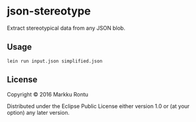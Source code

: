 # json-stereotype

Extract stereotypical data from any JSON blob.

## Usage

```
lein run input.json simplified.json
```

## License

Copyright © 2016 Markku Rontu

Distributed under the Eclipse Public License either version 1.0 or (at
your option) any later version.
